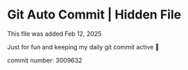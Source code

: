 # Git Auto Commit | Hidden File

This file was added Feb 12, 2025

Just for fun and keeping my daily git commit active 🤪

commit number: 3009632
